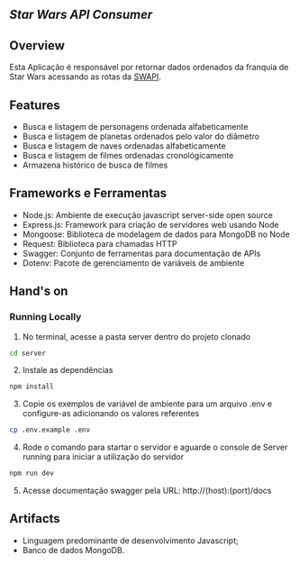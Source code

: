 ## *Star Wars API Consumer*

## Overview

Esta Aplicação é responsável por retornar dados ordenados da franquia de Star Wars acessando as rotas da [SWAPI](https://swapi.dev/).


## Features

-   Busca e listagem de personagens ordenada alfabeticamente
-   Busca e listagem de planetas ordenados pelo valor do diâmetro
-   Busca e listagem de naves ordenadas alfabeticamente
-   Busca e listagem de filmes ordenadas cronológicamente
-   Armazena histórico de busca de filmes


## Frameworks e Ferramentas

-   Node.js: Ambiente de execução javascript server-side open source
-   Express.js: Framework para criação de servidores web usando Node
-   Mongoose: Biblioteca de modelagem de dados para MongoDB no Node
-   Request: Biblioteca para chamadas HTTP
-   Swagger: Conjunto de ferramentas para documentação de APIs
-   Dotenv: Pacote de gerenciamento de variáveis de ambiente


## Hand's on
### Running Locally

1. No terminal, acesse a pasta server dentro do projeto clonado 
```bash
cd server
```
2. Instale as dependências
```bash
npm install
```
3. Copie os exemplos de variável de ambiente para um arquivo .env e configure-as adicionando os valores referentes
```bash
cp .env.example .env
```
4. Rode o comando para startar o servidor e aguarde o console de Server running para iniciar a utilização do servidor
```bash
npm run dev
```
5. Acesse documentação swagger pela URL: http://(host):(port)/docs

## Artifacts

-   Linguagem predominante de desenvolvimento Javascript;
-   Banco de dados MongoDB.